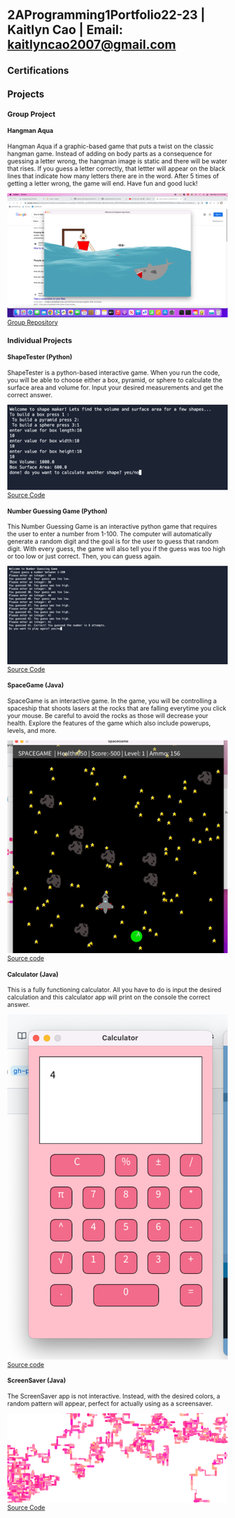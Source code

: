 # 2AProgramming1Portfolio22-23 | Kaitlyn Cao | Email: kaitlyncao2007@gmail.com

## Certifications



## Projects

### Group Project
#### Hangman Aqua
Hangman Aqua if a graphic-based game that puts a twist on the classic hangman game. Instead of adding on body parts as a consequence for guessing a letter wrong, the hangman image is static and there will be water that rises. If you guess a letter correctly, that lettter will appear on the black lines that indicate how many letters there are in the word. After 5 times of getting a letter wrong, the game will end. Have fun and good luck!

![Image](https://github.com/kaitlynccs/2AProgramming1Portfolio22-23/blob/7703726c311ea85dde1985d9cf193da3b864e2f4/images/Screen%20Shot%202023-05-24%20at%209.16.33%20AM.png)
[Group Repository](https://github.com/anaghafari/Python-Group.git)

### Individual Projects
#### ShapeTester (Python)
ShapeTester is a python-based interactive game. When you run the code, you will be able to choose either a box, pyramid, or sphere to calculate the surface area and volume for. Input your desired measurements and get the correct answer. 

![Image](https://github.com/kaitlynccs/2AProgramming1Portfolio22-23/blob/abac315cc1e226b7a411520379937e5bebf1bab0/images/Screen%20Shot%202023-05-24%20at%209.37.14%20AM.png)
[Source Code](https://github.com/kaitlynccs/2AProgramming1Portfolio22-23/tree/bee6603152203bbb76d1a15df4dc3cc4b0b0eb21/src/ShapeTester)

#### Number Guessing Game (Python)
This Number Guessing Game is an interactive python game that requires the user to enter a number from 1-100. The computer will automatically generate a random digit and the goal is for the user to guess that random digit. With every guess, the game will also tell you if the guess was too high or too low or just correct. Then, you can guess again. 

![Image](https://github.com/kaitlynccs/2AProgramming1Portfolio22-23/blob/e662685c21ce3aec2c85d13e8d920b43c87b5034/images/Screen%20Shot%202023-05-24%20at%209.39.26%20AM.png)
[Source Code](https://github.com/kaitlynccs/2AProgramming1Portfolio22-23/tree/9911d654d9e76356ccd04d885bf7246a0c737086/src/Number-Guessing-Game)

#### SpaceGame (Java)
SpaceGame is an interactive game. In the game, you will be controlling a spaceship that shoots lasers at the rocks that are falling everytime you click your mouse. Be careful to avoid the rocks as those will decrease your health. Explore the features of the game which also include powerups, levels, and more. 

![Image](https://github.com/kaitlynccs/2AProgramming1Portfolio22-23/blob/gh-pages/images/SpaceGame.png)
[Source code](https://github.com/kaitlynccs/2AProgramming1Portfolio22-23/tree/gh-pages/src/spacegame)

#### Calculator (Java)
This is a fully functioning calculator. All you have to do is input the desired calculation and this calculator app will print on the console the correct answer. 

![Image](https://github.com/kaitlynccs/2AProgramming1Portfolio22-23/blob/gh-pages/images/calc.png)
[Source code](https://github.com/kaitlynccs/2AProgramming1Portfolio22-23/tree/gh-pages/src/calculator)

#### ScreenSaver (Java)
The ScreenSaver app is not interactive. Instead, with the desired colors, a random pattern will appear, perfect for actually using as a screensaver. 

![Image](https://github.com/kaitlynccs/2AProgramming1Portfolio22-23/blob/gh-pages/images/screensaver.png)
[Source Code](https://github.com/kaitlynccs/2AProgramming1Portfolio22-23/tree/gh-pages/src/screensaver)
